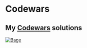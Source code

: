 # Codewars
## My [Codewars](https://www.codewars.com/r/kyuKsw) solutions

<a href="https://www.codewars.com/users/ProsperousRF" target=”_blank”><img src="https://www.codewars.com/users/ProsperousRF/badges/large" alt="Bage" /></a>
